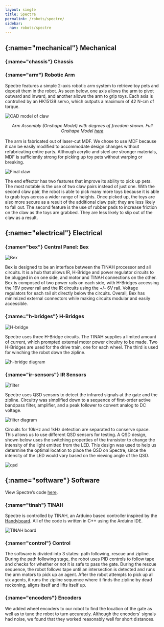 ```yaml
---
layout: single
title: Spectre
permalink: /robots/spectre/
sidebar:
  nav: robots/spectre
---
```


## [](){:name="mechanical"} Mechanical
### [](){:name="chassis"} Chassis

### [](){:name="arm"} Robotic Arm
Spectre features a simple 2-axis robotic arm system to retrieve toy pets and deposit them in the robot. As seen below, one axis allows the arm to pivot outward and inward, and another allows the arm to grip toys. Each axis is controlled by an HK15138 servo, which outputs a maximum of 42 N-cm of torque.

![CAD model of claw](/assets/images/robots/spectre/claw-design.png)
<p style="margin: auto; text-align: center;">
<em>Arm Assembly (Onshape Model) with degrees of freedom shown.
Full Onshape Model <a href="http://bit.ly/2w6FjKX">here</a></em>
</p>
<br>
The arm is fabricated out of laser-cut MDF. We chose to use MDF because it can be easily modified to accommodate design changes without refabricating entire parts. Although acrylic and steel are stronger materials, MDF is sufficiently strong for picking up toy pets without warping or breaking.

![Final claw](/assets/images/robots/spectre/claw-final.jpg)

The end effector has two features that improve its ability to pick up pets. The most notable is the use of two claw pairs instead of just one. With the second claw pair, the robot is able to pick many more toys because it is able to grab toys across a wider range of heights. Once picked up, the toys are also more secure as a result of the additional claw pair; they are less likely to fall out. The second feature is the use of rubber pads to increase friction on the claw as the toys are grabbed. They are less likely to slip out of the claw as a result.

## [](){:name="electrical"} Electrical

### [](){:name="bex"} Central Panel: Bex

![Bex](/assets/images/robots/spectre/bex.jpg)

Bex is designed to be an interface between the TINAH processor and all circuits. It is a hub that allows IR, H-Bridge and power regulator circuits to be plugged in on one side, and motor and TINAH connections on the other.
Bex is composed of two power rails on each side, with H-Bridges accessing the 16V power rail and the IR circuits using the +/- 6V rail. Voltage regulators for each rail sit directly below the circuits. Overall, Bex has minimized external connectors while making circuits modular and easily accessible.

### [](){:name="h-bridges"} H-Bridges

![H-bridge](/assets/images/robots/spectre/hbridge.jpg)

Spectre uses three H-Bridge circuits. The TINAH supplies a limited amount of current, which prompted external motor power circuitry to be made. Two H-Bridges are used for the drive train, one for each wheel. The third is used for winching the robot down the zipline.

![h-bridge diagram](/assets/images/robots/spectre/zener_h_bridge.png)

### [](){:name="ir-sensors"} IR Sensors

![filter](/assets/images/robots/spectre/filter.jpg)

Spectre uses QSD sensors to detect the infrared signals at the gate and the zipline. Circuitry was simplified down to a sequence of first-order active bandpass filter, amplifier, and a peak follower to convert analog to DC voltage.

![filter diagram](/assets/images/robots/spectre/10k_filter.png)

Circuits for 10kHz and 1kHz detection are separated to conserve space. This allows us to use different QSD sensors for testing. A QSD design, shown below uses the switching properties of the transistor to change the intensity of the light emitted from the LED. This design was used to help us determine the optimal location to place the QSD on Spectre, since the intensity of the LED would vary based on the viewing angle of the QSD.

![qsd](/assets/images/robots/spectre/QSD.png)

## [](){:name="software"} Software

View Spectre’s code [here](https://github.com/spectre-robot/spectre).

### [](){:name="tinah"} TINAH

Spectre is controlled by TINAH, an Arduino based controller inspired by the [Handyboard](http://www.handyboard.com/). All of the code is written in C++ using the Arduino IDE.

![TINAH board](/assets/images/robots/spectre/tinahmedium.jpg)

### [](){:name="control"} Control

The software is divided into 3 states: path following, rescue and zipline. During the path following stage, the robot uses PID controls to follow tape and checks for whether or not it is safe to pass the gate. During the rescue sequence, the robot follows tape until an intersection is detected and runs the arm motors to pick up an agent. After the robot attempts to pick up all six agents, it runs the zipline sequence where it finds the zipline by dead reckoning, aligns itself and lifts itself up.

### [](){:name="encoders"} Encoders

We added wheel encoders to our robot to find the location of the gate as well as to tune the robot to turn accurately. Although the encoders' signals had noise, we found that they worked reasonably well for short distances.
